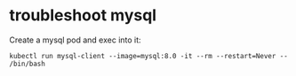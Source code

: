 # troubleshoot mysql

Create a mysql pod and exec into it:
```
kubectl run mysql-client --image=mysql:8.0 -it --rm --restart=Never -- /bin/bash
```